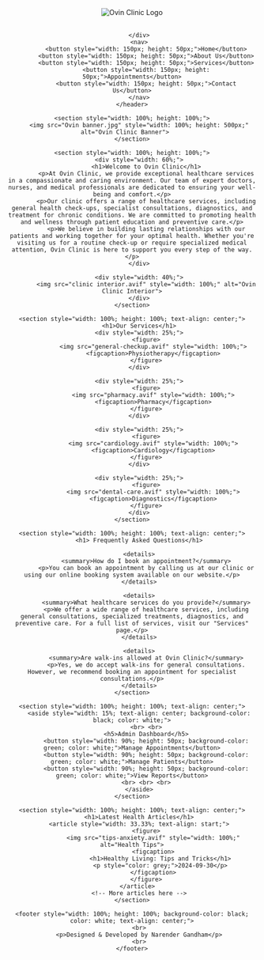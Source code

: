 <!DOCTYPE html>
<html lang="en">
<head>
    <meta charset="UTF-8">
    <meta name="viewport" content="width=device-width, initial-scale=1.0">
    <title>Ovin Clinic</title>
</head>
<body>
    <header style="width: 100%; height: 150px; text-align: center;">
        <div>
            <img src="Ovin logoo.png" alt="Ovin Clinic Logo">
            <br> <br>
        
        </div>
        <nav>
            <button style="width: 150px; height: 50px;">Home</button>
            <button style="width: 150px; height: 50px;">About Us</button>
            <button style="width: 150px; height: 50px;">Services</button>
            <button style="width: 150px; height: 50px;">Appointments</button>
            <button style="width: 150px; height: 50px;">Contact Us</button>
        </nav>
    </header>

    <section style="width: 100%; height: 100%;">
        <img src="Ovin banner.jpg" style="width: 100%; height: 500px;" alt="Ovin Clinic Banner">    
    </section>

    <section style="width: 100%; height: 100%;">
        <div style="width: 60%;">
            <h1>Welcome to Ovin Clinic</h1>
            <p>At Ovin Clinic, we provide exceptional healthcare services in a compassionate and caring environment. Our team of expert doctors, nurses, and medical professionals are dedicated to ensuring your well-being and comfort.</p>
            <p>Our clinic offers a range of healthcare services, including general health check-ups, specialist consultations, diagnostics, and treatment for chronic conditions. We are committed to promoting health and wellness through patient education and preventive care.</p>
            <p>We believe in building lasting relationships with our patients and working together for your optimal health. Whether you're visiting us for a routine check-up or require specialized medical attention, Ovin Clinic is here to support you every step of the way.</p>
        </div>

        <div style="width: 40%;">
            <img src="clinic interior.avif" style="width: 100%;" alt="Ovin Clinic Interior">
        </div>
    </section>

    <section style="width: 100%; height: 100%; text-align: center;">
        <h1>Our Services</h1>
        <div style="width: 25%;">
            <figure>
                <img src="general-checkup.avif" style="width: 100%;">
                <figcaption>Physiotherapy</figcaption>
            </figure>
        </div>

        <div style="width: 25%;">
            <figure>
                <img src="pharmacy.avif" style="width: 100%;">
                <figcaption>Pharmacy</figcaption>
            </figure>
        </div>
     
        <div style="width: 25%;">
            <figure>
                <img src="cardiology.avif" style="width: 100%;">
                <figcaption>Cardiology</figcaption>
            </figure>
        </div>
     
        <div style="width: 25%;">
            <figure>
                <img src="dental-care.avif" style="width: 100%;">
                <figcaption>Diagnostics</figcaption>
            </figure>
        </div>
    </section>

    <section style="width: 100%; height: 100%; text-align: center;">
        <h1> Frequently Asked Questions</h1>

        <details>
            <summary>How do I book an appointment?</summary>
            <p>You can book an appointment by calling us at our clinic or using our online booking system available on our website.</p>
        </details>

        <details>
            <summary>What healthcare services do you provide?</summary>
            <p>We offer a wide range of healthcare services, including general consultations, specialized treatments, diagnostics, and preventive care. For a full list of services, visit our "Services" page.</p>
        </details>

        <details>
            <summary>Are walk-ins allowed at Ovin Clinic?</summary>
            <p>Yes, we do accept walk-ins for general consultations. However, we recommend booking an appointment for specialist consultations.</p>
        </details>
    </section>

    <section style="width: 100%; height: 100%; text-align: center;">
        <aside style="width: 15%; text-align: center; background-color: black; color: white;">
            <br> <br>
            <h5>Admin Dashboard</h5>
            <button style="width: 90%; height: 50px; background-color: green; color: white;">Manage Appointments</button>
            <button style="width: 90%; height: 50px; background-color: green; color: white;">Manage Patients</button>
            <button style="width: 90%; height: 50px; background-color: green; color: white;">View Reports</button>
            <br> <br> <br>
        </aside>
    </section>

    <section style="width: 100%; height: 100%; text-align: center;">
        <h1>Latest Health Articles</h1>
        <article style="width: 33.33%; text-align: start;">
            <figure>
                <img src="tips-anxiety.avif" style="width: 100%;" alt="Health Tips">
                <figcaption>
                    <h1>Healthy Living: Tips and Tricks</h1>
                    <p style="color: grey;">2024-09-30</p>
                </figcaption>
            </figure>
        </article> 
        <!-- More articles here -->
    </section>

    <footer style="width: 100%; height: 100%; background-color: black; color: white; text-align: center;">
        <br>
        <p>Designed & Developed by Narender Gandham</p>
        <br>
    </footer>
</body>
</html>
